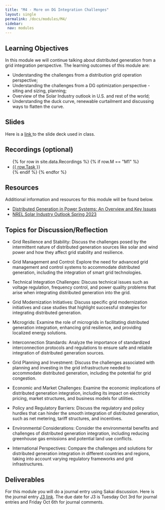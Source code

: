 ```yaml
---
title: "M4 - More on DG Integration Challenges"
layout: single
permalink: /docs/modules/M4/
sidebar:
 nav: modules
---
```


## Learning Objectives

In this module we will continue talking about distributed generation from a grid integration perspective. The learning outcomes of this module are:

* Understanding the challenges from a distribution grid operation perspective;
* Understanding the challenges from a DG optimization perspective - siting and sizing, planning;
* Overview of the Solar Industry outlook in U.S. and rest of the world;
* Understanding the duck curve, renewable curtailment and discussing ways to flatten the curve.

## Slides

Here is a <a href="/docs/modules/PPTS/PSE_M4_F23_DGIntegrationChallenges.pdf" > link </a> to the slide deck used in class.


## Recordings (optional)
  <ul>
  {% for row in site.data.Recordings %}
  {% if row.M == "M1" %}
  <li> <a href="{{ row.link }}" target="_blank">{{ row.Task }}</a></li>
  {% endif %}
  {% endfor %}
  </ul>

## Resources

Additional information and resources for this module will be found below. <br>

* <a href="/docs/modules/readings/M4_DG_Overview_KeyExamples.pdf" > Distributed Generation in Power Systems: An Overview and Key Issues </a>
* <a href="/docs/modules/readings/M4_NREL_Solar_S2023.pdf" > NREL Solar Industry Outlook Spring 2023 </a>

## Topics for Discussion/Reflection

* Grid Resilience and Stability: Discuss the challenges posed by the intermittent nature of distributed generation sources like solar and wind power and how they affect grid stability and resilience.

* Grid Management and Control: Explore the need for advanced grid management and control systems to accommodate distributed generation, including the integration of smart grid technologies.

* Technical Integration Challenges: Discuss technical issues such as voltage regulation, frequency control, and power quality problems that arise when integrating distributed generation into the grid.

* Grid Modernization Initiatives: Discuss specific grid modernization initiatives and case studies that highlight successful strategies for integrating distributed generation.

* Microgrids: Examine the role of microgrids in facilitating distributed generation integration, enhancing grid resilience, and providing localized energy solutions.

* Interconnection Standards: Analyze the importance of standardized interconnection protocols and regulations to ensure safe and reliable integration of distributed generation sources.

* Grid Planning and Investment: Discuss the challenges associated with planning and investing in the grid infrastructure needed to accommodate distributed generation, including the potential for grid congestion.

* Economic and Market Challenges: Examine the economic implications of distributed generation integration, including its impact on electricity pricing, market structures, and business models for utilities.

* Policy and Regulatory Barriers: Discuss the regulatory and policy hurdles that can hinder the smooth integration of distributed generation, such as net metering, tariff structures, and incentives.

* Environmental Considerations: Consider the environmental benefits and challenges of distributed generation integration, including reducing greenhouse gas emissions and potential land use conflicts.

* International Perspectives: Compare the challenges and solutions for distributed generation integration in different countries and regions, taking into account varying regulatory frameworks and grid infrastructures.

## Deliverables

For this module you will do a journal entry using Sakai discussion. Here is the journal entry [J3 link](). The due date for J3 is Tuesday Oct 3rd for journal entries and Friday Oct 6th for journal comments.
